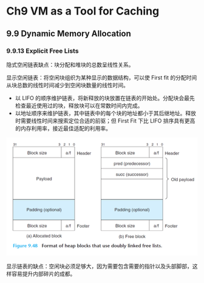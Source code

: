 # Ch9 VM as a Tool for Caching

## 9.9 Dynamic Memory Allocation

### 9.9.13 Explicit Free Lists

隐式空闲链表缺点：块分配和堆块的总数呈线性关系。

显示空闲链表：将空闲块组织为某种显示的数据结构，可以使 First fit 的分配时间从块总数的线性时间减少到空闲块数量的线性时间。

* 以 LIFO 的顺序维护链表，将新释放的块放置在链表的开始处。分配块会最先检查最近使用过的块，释放块可以在常数时间内完成。
* 以地址顺序来维护链表，其中链表中的每个块的地址都小于其后继地址。释放时需要线性时间来搜索定位合适的前驱；但 First Fit 下比 LIFO 排序具有更高的内存利用率，接近最佳适配的利用率。

![image-20221016164435950](assets/image-20221016164435950.png)

显示链表的缺点：空闲块必须足够大，因为需要包含需要的指针以及头部脚部，这样容易提升内部碎片的成都。



